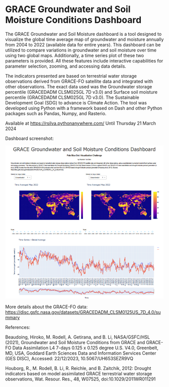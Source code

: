 # GRACE Groundwater and Soil Moisture Conditions Dashboard

The GRACE Groundwater and Soil Moisture dashboard is a tool designed to visualize the global time average map of groundwater and moisture annually from 2004 to 2022 (available data for entire years). This dashboard can be utilized to compare variations in groundwater and soil moisture over time using two global maps. Additionally, a time series plot of these two parameters is provided. All these features include interactive capabilities for parameter selection, zooming, and accessing data details. 

The indicators presented are based on terrestrial water storage observations derived from GRACE-FO satellite data and integrated with other observations. The exact data used was the Groundwater storage percentile (GRACEDADM CLSM025GL 7D v3.0) and Surface soil moisture percentile (GRACEDADM CLSM025GL 7D 
v3.0). The Sustainable Development Goal (SDG) to advance is Climate Action. The tool was developed using Python with a framework based on Dash and other Python packages such as Pandas, Numpy, and Rasterio.

Available at https://rsilva.pythonanywhere.com/
Until Thursday 21 March 2024

Dashboard screenshot:

![alt text](https://github.com/RicardoFreireRfs/GRACE_dash/blob/main/visual.png)


More details about the GRACE-FO data:
https://disc.gsfc.nasa.gov/datasets/GRACEDADM_CLSM0125US_7D_4.0/summary

References:

Beaudoing, Hiroko, M. Rodell, A. Getirana, and B. Li, NASA/GSFC/HSL (2021), Groundwater and Soil Moisture Conditions from GRACE and GRACE-FO Data Assimilation L4 7-days 0.125 x 0.125 degree U.S. V4.0, Greenbelt, MD, USA, Goddard Earth Sciences Data and Information Services Center (GES DISC), Accessed: 22/12/2023, 10.5067/UH653SEZR9VQ

Houborg, R., M. Rodell, B. Li, R. Reichle, and B. Zaitchik, 2012: Drought indicators based on model assimilated GRACE terrestrial water storage observations, Wat. Resour. Res., 48, W07525, doi:10.1029/2011WR011291

